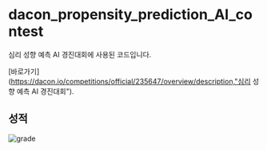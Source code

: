 # dacon_propensity_prediction_AI_contest



심리 성향 예측 AI 경진대회에 사용된 코드입니다.

[바로가기](https://dacon.io/competitions/official/235647/overview/description,"심리 성향 예측 AI 경진대회").

## 성적

![grade](https://user-images.githubusercontent.com/49556303/119357594-b6c61e00-bce2-11eb-8e6b-a5a4e58bc3a7.jpg)